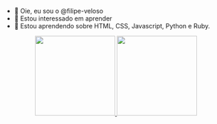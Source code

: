 
- 👋 Oie, eu sou o @filipe-veloso
- 👀 Estou interessado em aprender
- 🌱 Estou aprendendo sobre HTML, CSS, Javascript, Python e Ruby.



<div align="center">
  <a href="https://github.com/filipe-veloso">
  <img height="180em" src="https://github-readme-stats.vercel.app/api?username=filipe-veloso&show_icons=true&theme=dracula&include_all_commits=true&count_private=true"/>
  <img height="180em" src="https://github-readme-stats.vercel.app/api/top-langs/?username=filipe-veloso&layout=compact&langs_count=7&theme=dracula"/>
</div>
